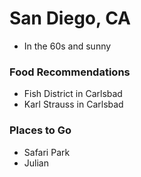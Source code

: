 # San Diego, CA
- In the 60s and sunny

### Food Recommendations
- Fish District in Carlsbad
- Karl Strauss in Carlsbad

### Places to Go
- Safari Park
- Julian
